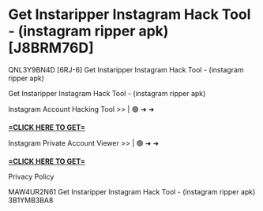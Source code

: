 # Get Instaripper Instagram Hack Tool - (instagram ripper apk) [J8BRM76D]

QNL3Y9BN4D [6RJ-6] Get Instaripper Instagram Hack Tool - (instagram ripper apk)

Get Instaripper Instagram Hack Tool - (instagram ripper apk)

Instagram Account Hacking Tool >> | 🟢 ➜ ➜ 

**[=CLICK HERE TO GET=](https://www.google.com/url?q=https%3A%2F%2Fappbitly.com%2FSCUXe)**

Instagram Private Account Viewer >> | 🟢 ➜ ➜ 

**[=CLICK HERE TO GET=](https://www.google.com/url?q=https%3A%2F%2Fappbitly.com%2FjfflD)**

Privacy Policy

 MAW4UR2N61 Get Instaripper Instagram Hack Tool - (instagram ripper apk) 3B1YMB3BA8


